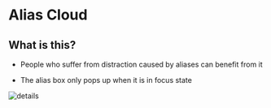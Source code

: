 # Alias Cloud

## What is this?

- People who suffer from distraction caused by aliases can benefit from it

- The alias box only pops up when it is in focus state

![details](https://raw.githubusercontent.com/browneyedsoul/RemNote-AliasCloud/main/public/details.gif)